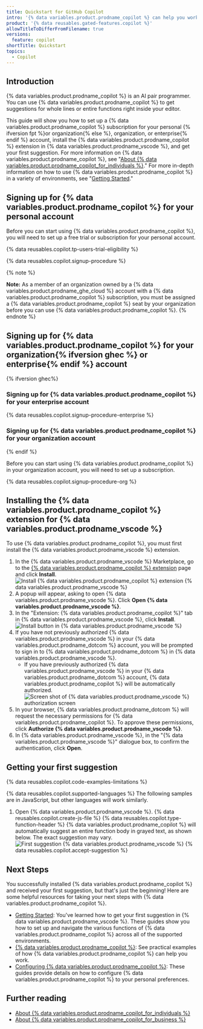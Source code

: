 ```yaml
---
title: Quickstart for GitHub Copilot
intro: '{% data variables.product.prodname_copilot %} can help you work, by offering inline suggestions as you code.'
product: '{% data reusables.gated-features.copilot %}'
allowTitleToDifferFromFilename: true
versions:
  feature: copilot
shortTitle: Quickstart
topics:
  - Copilot
---
```


## Introduction

{% data variables.product.prodname_copilot %} is an AI pair programmer. You can use {% data variables.product.prodname_copilot %} to get suggestions for whole lines or entire functions right inside your editor.

This guide will show you how to set up a {% data variables.product.prodname_copilot %} subscription for your personal {% ifversion fpt %}or organization{% else %}, organization, or enterprise{% endif %} account, install the {% data variables.product.prodname_copilot %} extension in {% data variables.product.prodname_vscode %}, and get your first suggestion. For more information on {% data variables.product.prodname_copilot %}, see "[About {% data variables.product.prodname_copilot_for_individuals %}](/copilot/overview-of-github-copilot/about-github-copilot)." For more in-depth information on how to use {% data variables.product.prodname_copilot %} in a variety of environments, see "[Getting Started](/copilot/getting-started-with-github-copilot)."

## Signing up for {% data variables.product.prodname_copilot %} for your personal account

Before you can start using {% data variables.product.prodname_copilot %}, you will need to set up a free trial or subscription for your personal account.

{% data reusables.copilot.tp-users-trial-eligibility %}

{% data reusables.copilot.signup-procedure %}

{% note %}

**Note:** As a member of an organization owned by a {% data variables.product.prodname_ghe_cloud %} account with a {% data variables.product.prodname_copilot %} subscription, you must be assigned a {% data variables.product.prodname_copilot %} seat by your organization before you can use {% data variables.product.prodname_copilot %}.
{% endnote %}

## Signing up for {% data variables.product.prodname_copilot %} for your organization{% ifversion ghec %} or enterprise{% endif %} account

{% ifversion ghec%}
### Signing up for {% data variables.product.prodname_copilot %} for your enterprise account

{% data reusables.copilot.signup-procedure-enterprise %}

### Signing up for {% data variables.product.prodname_copilot %} for your organization account
{% endif %}

Before you can start using {% data variables.product.prodname_copilot %} in your organization account, you will need to set up a subscription.

{% data reusables.copilot.signup-procedure-org %}

## Installing the {% data variables.product.prodname_copilot %} extension for {% data variables.product.prodname_vscode %}

To use {% data variables.product.prodname_copilot %}, you must first install the {% data variables.product.prodname_vscode %} extension.

1. In the {% data variables.product.prodname_vscode %} Marketplace, go to the [{% data variables.product.prodname_copilot %} extension](https://marketplace.visualstudio.com/items?itemName=GitHub.copilot) page and click **Install**.
   ![Install {% data variables.product.prodname_copilot %} extension {% data variables.product.prodname_vscode %}](/assets/images/help/copilot/install-copilot-extension-visual-studio-code.png)
1. A popup will appear, asking to open {% data variables.product.prodname_vscode %}. Click **Open {% data variables.product.prodname_vscode %}**.
1. In the "Extension: {% data variables.product.prodname_copilot %}" tab in {% data variables.product.prodname_vscode %}, click **Install**.
   ![Install button in {% data variables.product.prodname_vscode %}](/assets/images/help/copilot/in-visual-studio-code-install-button.png)
1. If you have not previously authorized {% data variables.product.prodname_vscode %} in your {% data variables.product.prodname_dotcom %} account, you will be prompted to sign in to {% data variables.product.prodname_dotcom %} in {% data variables.product.prodname_vscode %}.
   - If you have previously authorized {% data variables.product.prodname_vscode %} in your {% data variables.product.prodname_dotcom %} account, {% data variables.product.prodname_copilot %} will be automatically authorized.
   ![Screen shot of {% data variables.product.prodname_vscode %} authorization screen](/assets/images/help/copilot/vsc-copilot-authorize.png)
1. In your browser, {% data variables.product.prodname_dotcom %} will request the necessary permissions for {% data variables.product.prodname_copilot %}. To approve these permissions, click **Authorize {% data variables.product.prodname_vscode %}**.
1. In {% data variables.product.prodname_vscode %}, in the "{% data variables.product.prodname_vscode %}" dialogue box, to confirm the authentication, click **Open**.

## Getting your first suggestion

{% data reusables.copilot.code-examples-limitations %}

{% data reusables.copilot.supported-languages %} The following samples are in JavaScript, but other languages will work similarly.

1. Open {% data variables.product.prodname_vscode %}.
{% data reusables.copilot.create-js-file %}
{% data reusables.copilot.type-function-header %}
   {% data variables.product.prodname_copilot %} will automatically suggest an entire function body in grayed text, as shown below. The exact suggestion may vary.
   ![First suggestion {% data variables.product.prodname_vscode %}](/assets/images/help/copilot/first-suggestion-visual-studio-code.png)
{% data reusables.copilot.accept-suggestion %}

## Next Steps

You successfully installed {% data variables.product.prodname_copilot %} and received your first suggestion, but that's just the beginning! Here are some helpful resources for taking your next steps with {% data variables.product.prodname_copilot %}.

- [Getting Started](/copilot/getting-started-with-github-copilot): You've learned how to get your first suggestion in {% data variables.product.prodname_vscode %}. These guides show you how to set up and navigate the various functions of {% data variables.product.prodname_copilot %} across all of the supported environments.
- [{% data variables.product.prodname_copilot %}](https://copilot.github.com/): See practical examples of how {% data variables.product.prodname_copilot %} can help you work.
- [Configuring {% data variables.product.prodname_copilot %}](/copilot/configuring-github-copilot): These guides provide details on how to configure {% data variables.product.prodname_copilot %} to your personal preferences.


## Further reading

- [About {% data variables.product.prodname_copilot_for_individuals %}](/copilot/overview-of-github-copilot/about-github-copilot)
- [About {% data variables.product.prodname_copilot_for_business %}](/copilot/overview-of-github-copilot/about-github-copilot-for-business)
